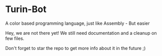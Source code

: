 # Turin-Bot
A color based programming language, just like Assembly - But easier

Hey, we are not there yet! We still need documentation and a cleanup on few files. 

Don't forget to star the repo to get more info about it in the future ;)
